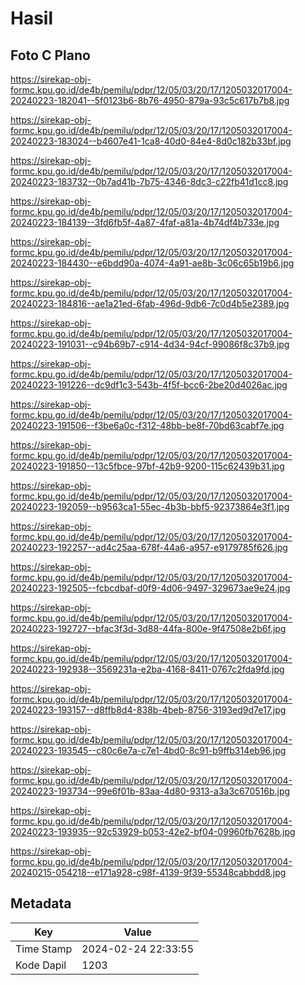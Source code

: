 # Hasil

## Foto C Plano

https://sirekap-obj-formc.kpu.go.id/de4b/pemilu/pdpr/12/05/03/20/17/1205032017004-20240223-182041--5f0123b6-8b76-4950-879a-93c5c617b7b8.jpg

https://sirekap-obj-formc.kpu.go.id/de4b/pemilu/pdpr/12/05/03/20/17/1205032017004-20240223-183024--b4607e41-1ca8-40d0-84e4-8d0c182b33bf.jpg

https://sirekap-obj-formc.kpu.go.id/de4b/pemilu/pdpr/12/05/03/20/17/1205032017004-20240223-183732--0b7ad41b-7b75-4346-8dc3-c22fb41d1cc8.jpg

https://sirekap-obj-formc.kpu.go.id/de4b/pemilu/pdpr/12/05/03/20/17/1205032017004-20240223-184139--3fd6fb5f-4a87-4faf-a81a-4b74df4b733e.jpg

https://sirekap-obj-formc.kpu.go.id/de4b/pemilu/pdpr/12/05/03/20/17/1205032017004-20240223-184430--e6bdd90a-4074-4a91-ae8b-3c06c65b19b6.jpg

https://sirekap-obj-formc.kpu.go.id/de4b/pemilu/pdpr/12/05/03/20/17/1205032017004-20240223-184816--ae1a21ed-6fab-496d-9db6-7c0d4b5e2389.jpg

https://sirekap-obj-formc.kpu.go.id/de4b/pemilu/pdpr/12/05/03/20/17/1205032017004-20240223-191031--c94b69b7-c914-4d34-94cf-99086f8c37b9.jpg

https://sirekap-obj-formc.kpu.go.id/de4b/pemilu/pdpr/12/05/03/20/17/1205032017004-20240223-191226--dc9df1c3-543b-4f5f-bcc6-2be20d4026ac.jpg

https://sirekap-obj-formc.kpu.go.id/de4b/pemilu/pdpr/12/05/03/20/17/1205032017004-20240223-191506--f3be6a0c-f312-48bb-be8f-70bd63cabf7e.jpg

https://sirekap-obj-formc.kpu.go.id/de4b/pemilu/pdpr/12/05/03/20/17/1205032017004-20240223-191850--13c5fbce-97bf-42b9-9200-115c62439b31.jpg

https://sirekap-obj-formc.kpu.go.id/de4b/pemilu/pdpr/12/05/03/20/17/1205032017004-20240223-192059--b9563ca1-55ec-4b3b-bbf5-92373864e3f1.jpg

https://sirekap-obj-formc.kpu.go.id/de4b/pemilu/pdpr/12/05/03/20/17/1205032017004-20240223-192257--ad4c25aa-678f-44a6-a957-e9179785f626.jpg

https://sirekap-obj-formc.kpu.go.id/de4b/pemilu/pdpr/12/05/03/20/17/1205032017004-20240223-192505--fcbcdbaf-d0f9-4d06-9497-329673ae9e24.jpg

https://sirekap-obj-formc.kpu.go.id/de4b/pemilu/pdpr/12/05/03/20/17/1205032017004-20240223-192727--bfac3f3d-3d88-44fa-800e-9f47508e2b6f.jpg

https://sirekap-obj-formc.kpu.go.id/de4b/pemilu/pdpr/12/05/03/20/17/1205032017004-20240223-192938--3569231a-e2ba-4168-8411-0767c2fda9fd.jpg

https://sirekap-obj-formc.kpu.go.id/de4b/pemilu/pdpr/12/05/03/20/17/1205032017004-20240223-193157--d8ffb8d4-838b-4beb-8756-3193ed9d7e17.jpg

https://sirekap-obj-formc.kpu.go.id/de4b/pemilu/pdpr/12/05/03/20/17/1205032017004-20240223-193545--c80c6e7a-c7e1-4bd0-8c91-b9ffb314eb96.jpg

https://sirekap-obj-formc.kpu.go.id/de4b/pemilu/pdpr/12/05/03/20/17/1205032017004-20240223-193734--99e6f01b-83aa-4d80-9313-a3a3c670516b.jpg

https://sirekap-obj-formc.kpu.go.id/de4b/pemilu/pdpr/12/05/03/20/17/1205032017004-20240223-193935--92c53929-b053-42e2-bf04-09960fb7628b.jpg

https://sirekap-obj-formc.kpu.go.id/de4b/pemilu/pdpr/12/05/03/20/17/1205032017004-20240215-054218--e171a928-c98f-4139-9f39-55348cabbdd8.jpg


## Metadata

| Key        | Value               |
| ---------- | ------------------- |
| Time Stamp | 2024-02-24 22:33:55 |
| Kode Dapil | 1203                |



